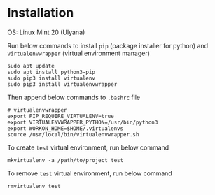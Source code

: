 # Installation

OS: Linux Mint 20 (Ulyana)

Run below commands to install `pip` (package installer for python) and `virtualenvwrapper` (virtual environment manager)

    sudo apt update
    sudo apt install python3-pip
    sudo pip3 install virtualenv
    sudo pip3 install virtualenvwrapper

Then append below commands to `.bashrc` file

    # virtualenvwrapper
    export PIP_REQUIRE_VIRTUALENV=true
    export VIRTUALENVWRAPPER_PYTHON=/usr/bin/python3
    export WORKON_HOME=$HOME/.virtualenvs
    source /usr/local/bin/virtualenvwrapper.sh

To create `test` virtual environment, run below command

    mkvirtualenv -a /path/to/project test

To remove `test` virtual environment, run below command

    rmvirtualenv test
